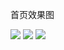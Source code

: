 首页效果图

![](https://github.com/wenjuanzhao/wangyi/blob/master/%E6%95%88%E6%9E%9C%E5%9B%BE/2017-05-23_205652.png)
![](https://github.com/wenjuanzhao/wangyi/blob/master/%E6%95%88%E6%9E%9C%E5%9B%BE/2017-05-23_205714.png)
![](https://github.com/wenjuanzhao/wangyi/blob/master/%E6%95%88%E6%9E%9C%E5%9B%BE/2017-05-23_205735.png)


